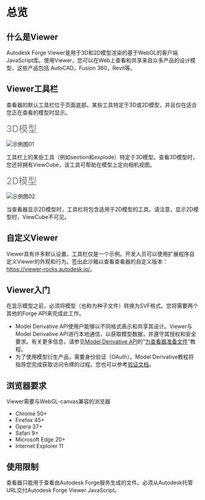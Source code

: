 # 总览

## 什么是Viewer

Autodesk Forge Viewer是用于3D和2D模型渲染的基于WebGL的客户端JavaScript库。使用Viewer，您可以在Web上查看和共享来自众多产品的设计模型，这些产品包括 AutoCAD，Fusion 360，Revit等。

## Viewer工具栏

查看器的默认工具栏位于页面底部。某些工具特定于3D或2D模型，并且仅在适合您正在查看的模型时显示。

<font color=gray size=5>3D模型</font>

![示例图01](https://developer.doc.autodesk.com/bPlouYTd/264/_images/design3d5.jpg)

工具栏上的某些工具（例如section和explode）特定于3D模型。查看3D模型时，您还将拥有ViewCube，该工具可帮助在模型上定向相机视图。

<font color=gray size=5>2D模型</font>

![示例图02](https://developer.doc.autodesk.com/bPlouYTd/264/_images/design2d5.jpg)

当查看器显示2D模型时，工具栏将包含适用于2D模型的工具。请注意，显示2D模型时，ViewCube不可见。

## 自定义Viewer

Viewer具有许多默认设置，工具栏仅是一个示例。开发人员可以使用扩展程序自定义Viewer的外观和行为。签出此沙箱以查看查看器的自定义版本：<https://viewer-rocks.autodesk.io/>。

## Viewer入门

在显示模型之前，必须将模型（也称为种子文件）转换为SVF格式。您将需要两个其他的Forge API来完成此工作。

* Model Derivative API使用户能够以不同格式表示和共享其设计。Viewer与Model Derivative API进行本地通信，以获取模型数据，并遵守其授权和安全要求。有关更多信息，请参见[Model Derivative API](https://forge.autodesk.com/en/docs/model-derivative/v2/developers_guide/overview/)的“[为查看器准备文件](https://forge.autodesk.com/en/docs/model-derivative/v2/tutorials/prep-file4viewer/)”教程。
* 为了使用模型衍生产品，需要身份验证（OAuth）。Model Derivative教程将指导您完成获取访问令牌的过程。您也可以参考[验证文档](https://forge.autodesk.com/en/docs/oauth/v2/developers_guide/overview/)。

## 浏览器要求

Viewer需要与WebGL-canvas兼容的浏览器

* Chrome 50+
* Firefox 45+
* Opera 37+
* Safari 9+
* Microsoft Edge 20+
* Internet Explorer 11

## 使用限制

查看器只能用于查看由Autodesk Forge服务生成的文件。必须从Autodesk托管URL交付Autodesk Forge Viewer JavaScript。
